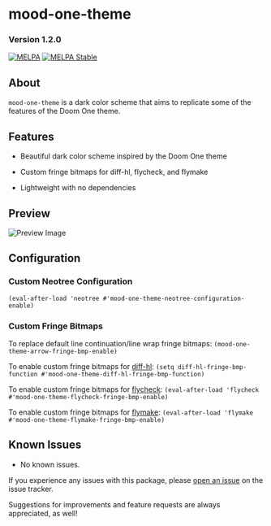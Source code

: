 # mood-one-theme
### Version 1.2.0

[![MELPA](https://melpa.org/packages/mood-one-theme-badge.svg)](https://melpa.org/#/mood-one-theme)
[![MELPA Stable](https://stable.melpa.org/packages/mood-one-theme-badge.svg)](https://stable.melpa.org/#/mood-one-theme)

## About

`mood-one-theme` is a dark color scheme that aims to replicate some of the features of the Doom One theme.

## Features

* Beautiful dark color scheme inspired by the Doom One theme

* Custom fringe bitmaps for diff-hl, flycheck, and flymake

* Lightweight with no dependencies

## Preview

![Preview Image](https://gitlab.com/jessieh/mood-one-theme/raw/assets/mood-one-theme.png "Preview Image")

## Configuration

### Custom Neotree Configuration

`(eval-after-load 'neotree #'mood-one-theme-neotree-configuration-enable)`

### Custom Fringe Bitmaps

To replace default line continuation/line wrap fringe bitmaps:
`(mood-one-theme-arrow-fringe-bmp-enable)`

To enable custom fringe bitmaps for [diff-hl](https://github.com/dgutov/diff-hl):
`(setq diff-hl-fringe-bmp-function #'mood-one-theme-diff-hl-fringe-bmp-function)`

To enable custom fringe bitmaps for [flycheck](https://www.flycheck.org/en/latest/):
`(eval-after-load 'flycheck #'mood-one-theme-flycheck-fringe-bmp-enable)`

To enable custom fringe bitmaps for [flymake](https://www.emacswiki.org/emacs/FlyMake):
`(eval-after-load 'flymake #'mood-one-theme-flymake-fringe-bmp-enable)`

## Known Issues

* No known issues.

If you experience any issues with this package, please
[open an issue](https://gitlab.com/jessieh/mood-line/issues/new)
on the issue tracker.

Suggestions for improvements and feature requests are always appreciated, as well!
